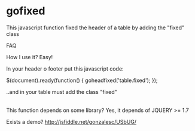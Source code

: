 gofixed
=======

This javascript function fixed the header of a table by adding the "fixed" class

FAQ

How I use it?
Easy!

In your header o footer put this javascript code:

$(document).ready(function() {
	goheadfixed('table.fixed');
});


..and in your table must add the class "fixed"

<table class="fixed"></table>


This function depends on some library?
Yes, it depends of JQUERY >= 1.7

Exists a demo?
http://jsfiddle.net/gonzalesc/USbUG/
